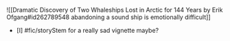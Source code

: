 ![[Dramatic Discovery of Two Whaleships Lost in Arctic for 144 Years by Erik Ofgang#id262789548 abandoning a sound ship is emotionally difficult]]

- [I] #fic/storyStem for a really sad vignette maybe? 